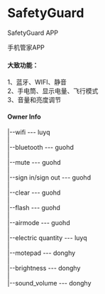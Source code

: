 # SafetyGuard
SafetyGuard APP

手机管家APP<br>
#### 大致功能：<br>
1、蓝牙、WIFI、静音<br>
2、手电筒、显示电量、飞行模式<br>
3、音量和亮度调节<br>

#### Owner Info<br>

|--wifi  --- luyq<br>
|<br>
|--bluetooth --- guohd<br>
|<br>
|--mute --- guohd<br>
|<br>
|--sign in/sign out --- guohd<br>
|<br>
|--clear --- guohd<br>
|<br>
|--flash --- guohd<br>
|<br>
|--airmode --- guohd<br>
|<br>
|--electric quantity --- luyq<br>
|<br>
|--motepad --- donghy<br>
|<br>
|--brightness --- donghy<br>
|<br>
|--sound_volume --- donghy<br>
